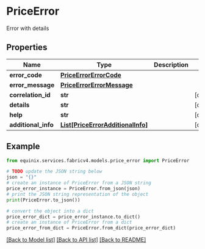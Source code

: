# PriceError

Error with details

## Properties

Name | Type | Description | Notes
------------ | ------------- | ------------- | -------------
**error_code** | [**PriceErrorErrorCode**](PriceErrorErrorCode.md) |  | 
**error_message** | [**PriceErrorErrorMessage**](PriceErrorErrorMessage.md) |  | 
**correlation_id** | **str** |  | [optional] 
**details** | **str** |  | [optional] 
**help** | **str** |  | [optional] 
**additional_info** | [**List[PriceErrorAdditionalInfo]**](PriceErrorAdditionalInfo.md) |  | [optional] 

## Example

```python
from equinix.services.fabricv4.models.price_error import PriceError

# TODO update the JSON string below
json = "{}"
# create an instance of PriceError from a JSON string
price_error_instance = PriceError.from_json(json)
# print the JSON string representation of the object
print(PriceError.to_json())

# convert the object into a dict
price_error_dict = price_error_instance.to_dict()
# create an instance of PriceError from a dict
price_error_from_dict = PriceError.from_dict(price_error_dict)
```
[[Back to Model list]](../README.md#documentation-for-models) [[Back to API list]](../README.md#documentation-for-api-endpoints) [[Back to README]](../README.md)


